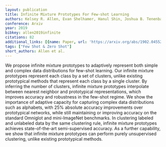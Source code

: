 ```yaml
---
layout: publication
title: Infinite Mixture Prototypes For Few-shot Learning
authors: Kelsey R. Allen, Evan Shelhamer, Hanul Shin, Joshua B. Tenenbaum
conference: Arxiv
year: 2019
bibkey: allen2019infinite
citations: 82
additional_links: [{name: Paper, url: 'https://arxiv.org/abs/1902.04552'}]
tags: ["Few Shot & Zero Shot"]
short_authors: Allen et al.
---
```

We propose infinite mixture prototypes to adaptively represent both simple
and complex data distributions for few-shot learning. Our infinite mixture
prototypes represent each class by a set of clusters, unlike existing
prototypical methods that represent each class by a single cluster. By
inferring the number of clusters, infinite mixture prototypes interpolate
between nearest neighbor and prototypical representations, which improves
accuracy and robustness in the few-shot regime. We show the importance of
adaptive capacity for capturing complex data distributions such as alphabets,
with 25% absolute accuracy improvements over prototypical networks, while still
maintaining or improving accuracy on the standard Omniglot and mini-ImageNet
benchmarks. In clustering labeled and unlabeled data by the same clustering
rule, infinite mixture prototypes achieves state-of-the-art semi-supervised
accuracy. As a further capability, we show that infinite mixture prototypes can
perform purely unsupervised clustering, unlike existing prototypical methods.